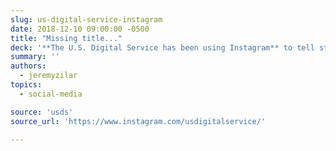 ```yaml
---
slug: us-digital-service-instagram
date: 2018-12-10 09:00:00 -0500
title: "Missing title..."
deck: '**The U.S. Digital Service has been using Instagram** to tell stories about their teams, and the significant strides they are making alongside partner agencies.'
summary: ''
authors:
  - jeremyzilar
topics:
  - social-media

source: 'usds'
source_url: 'https://www.instagram.com/usdigitalservice/'

---
```

